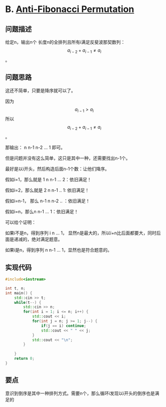 # B. [Anti-Fibonacci Permutation](https://codeforces.com/problemset/problem/1644/B)

## 问题描述

给定n，输出n个 长度n的全排列且所有i满足反斐波那契数列：$$a_{i-2} + a_{i-1} \neq a_i $$。



## 问题思路

这还不简单，只要是降序就可以了。



因为$$a_{i-1} \gt a_i$$ 所以 $$a_{i-2} + a_{i-1} \neq a_i $$。



那输出： n n-1 n-2 ... 1 即可。



但是问题并没有这么简单，这只是其中一种，还需要找出n-1个。



最好是以i开头，然后构造后面n-1个数：让他们降序。



假如i=1，那么就是 1 n n-1 ... 2：依旧满足！

假如i=2，那么就是 2 n n-1 .. 1: 依旧满足！

假如i=n-1， 那么 n-1 n n-2 .. ：依旧满足！

假如i=n，那么n n-1 ... 1：依旧满足！



可以给个证明：

如果i不是n，得到序列 i n ... 1， 显然n是最大的，所以i+n比后面都要大，同时后面是递减的，绝对满足题意。

如果i是n，得到序列 n n-1 ... 1，显然也是符合题意的。



## 实现代码

```c++
#include<iostream>

int t, n;
int main() {
	std::cin >> t;
	while(t--) {
		std::cin >> n;
		for(int i = 1; i <= n; i++) {
			std::cout << i;
			for(int j = n; j >= 1; j--) {
				if(j == i) continue;
				std::cout << " " << j;
			}
			std::cout << "\n";
		}
		
	}
	return 0;
}
```





## 要点

意识到倒序是其中一种排列方式。需要n个，那么循环i发现以i开头的倒序也是满足的